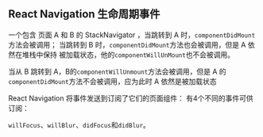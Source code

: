 ## React Navigation 生命周期事件

一个包含 页面 A 和 B 的 StackNavigator ，当跳转到 A 时，`componentDidMount`方法会被调用； 当跳转到 B 时，`componentDidMount`方法也会被调用，但是 A 依然在堆栈中保持 被加载状态，他的`componentWillUnMount`也不会被调用。

当从 B 跳转到 A，B的`componentWillUnmount`方法会被调用，但是 A 的`componentDidMount`方法不会被调用，应为此时 A 依然是被加载状态



React Navigation 将事件发送到订阅了它们的页面组件： 有4个不同的事件可供订阅：

`willFocus`、`willBlur`、`didFocus`和`didBlur`。

